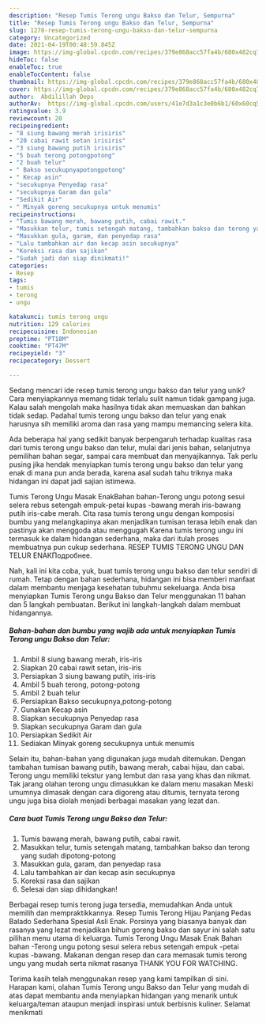 ```yaml
---
description: "Resep Tumis Terong ungu Bakso dan Telur, Sempurna"
title: "Resep Tumis Terong ungu Bakso dan Telur, Sempurna"
slug: 1278-resep-tumis-terong-ungu-bakso-dan-telur-sempurna
category: Uncategorized
date: 2021-04-19T00:48:59.845Z
image: https://img-global.cpcdn.com/recipes/379e868acc57fa4b/680x482cq70/tumis-terong-ungu-bakso-dan-telur-foto-resep-utama.jpg
hideToc: false
enableToc: true
enableTocContent: false
thumbnail: https://img-global.cpcdn.com/recipes/379e868acc57fa4b/680x482cq70/tumis-terong-ungu-bakso-dan-telur-foto-resep-utama.jpg
cover: https://img-global.cpcdn.com/recipes/379e868acc57fa4b/680x482cq70/tumis-terong-ungu-bakso-dan-telur-foto-resep-utama.jpg
author:  Abdilillah Deps
authorAv:  https://img-global.cpcdn.com/users/41e7d3a1c3e0b6b1/60x60cq50/avatar.jpg
ratingvalue: 3.9
reviewcount: 20
recipeingredient:
- "8 siung bawang merah irisiris"
- "20 cabai rawit setan irisiris"
- "3 siung bawang putih irisiris"
- "5 buah terong potongpotong"
- "2 buah telur"
- " Bakso secukupnyapotongpotong"
- " Kecap asin"
- "secukupnya Penyedap rasa"
- "secukupnya Garam dan gula"
- "Sedikit Air"
- " Minyak goreng secukupnya untuk menumis"
recipeinstructions:
- "Tumis bawang merah, bawang putih, cabai rawit."
- "Masukkan telur, tumis setengah matang, tambahkan bakso dan terong yang sudah dipotong-potong"
- "Masukkan gula, garam, dan penyedap rasa"
- "Lalu tambahkan air dan kecap asin secukupnya"
- "Koreksi rasa dan sajikan"
- "Sudah jadi dan siap dinikmati!"
categories:
- Resep
tags:
- tumis
- terong
- ungu

katakunci: tumis terong ungu 
nutrition: 129 calories
recipecuisine: Indonesian
preptime: "PT18M"
cooktime: "PT47M"
recipeyield: "3"
recipecategory: Dessert

---
```



Sedang mencari ide resep tumis terong ungu bakso dan telur yang unik? Cara menyiapkannya memang tidak terlalu sulit namun tidak gampang juga. Kalau salah mengolah maka hasilnya tidak akan memuaskan dan bahkan tidak sedap. Padahal tumis terong ungu bakso dan telur yang enak harusnya sih memiliki aroma dan rasa yang mampu memancing selera kita.


Ada beberapa hal yang sedikit banyak berpengaruh terhadap kualitas rasa dari tumis terong ungu bakso dan telur, mulai dari jenis bahan, selanjutnya pemilihan bahan segar, sampai cara membuat dan menyajikannya. Tak perlu pusing jika hendak menyiapkan tumis terong ungu bakso dan telur yang enak di mana pun anda berada, karena asal sudah tahu triknya maka hidangan ini dapat jadi sajian istimewa.

Tumis Terong Ungu Masak EnakBahan bahan-Terong ungu potong sesui selera rebus setengah empuk-petai kupas -bawang merah iris-bawang putih iris-cabe merah. Cita rasa tumis terong ungu dengan komposisi bumbu yang melangkapinya akan menjadikan tumisan terasa lebih enak dan pastinya akan menggoda atau menggugah Karena tumis terong ungu ini termasuk ke dalam hidangan sederhana, maka dari itulah proses membuatnya pun cukup sederhana. RESEP TUMIS TERONG UNGU DAN TELUR ENAKПодробнее.


Nah, kali ini kita coba, yuk, buat tumis terong ungu bakso dan telur sendiri di rumah. Tetap dengan bahan sederhana, hidangan ini bisa memberi manfaat dalam membantu menjaga kesehatan tubuhmu sekeluarga. Anda bisa menyiapkan Tumis Terong ungu Bakso dan Telur menggunakan 11 bahan dan 5 langkah pembuatan. Berikut ini langkah-langkah dalam membuat hidangannya.

<!--inarticleads1-->

##### Bahan-bahan dan bumbu yang wajib ada untuk menyiapkan Tumis Terong ungu Bakso dan Telur:

1. Ambil 8 siung bawang merah, iris-iris
1. Siapkan 20 cabai rawit setan, iris-iris
1. Persiapkan 3 siung bawang putih, iris-iris
1. Ambil 5 buah terong, potong-potong
1. Ambil 2 buah telur
1. Persiapkan  Bakso secukupnya,potong-potong
1. Gunakan  Kecap asin
1. Siapkan secukupnya Penyedap rasa
1. Siapkan secukupnya Garam dan gula
1. Persiapkan Sedikit Air
1. Sediakan  Minyak goreng secukupnya untuk menumis


Selain itu, bahan-bahan yang digunakan juga mudah ditemukan. Dengan tambahan tumisan bawang putih, bawang merah, cabai hijau, dan cabai. Terong ungu memiliki tekstur yang lembut dan rasa yang khas dan nikmat. Tak jarang olahan terong ungu dimasukkan ke dalam menu masakan Meski umumnya dimasak dengan cara digoreng atau ditumis, ternyata terong ungu juga bisa diolah menjadi berbagai masakan yang lezat dan. 

<!--inarticleads2-->

##### Cara buat Tumis Terong ungu Bakso dan Telur:

1. Tumis bawang merah, bawang putih, cabai rawit.
1. Masukkan telur, tumis setengah matang, tambahkan bakso dan terong yang sudah dipotong-potong
1. Masukkan gula, garam, dan penyedap rasa
1. Lalu tambahkan air dan kecap asin secukupnya
1. Koreksi rasa dan sajikan
1. Selesai dan siap dihidangkan!

Berbagai resep tumis terong juga tersedia, memudahkan Anda untuk memilih dan mempraktikkannya. Resep Tumis Terong Hijau Panjang Pedas Balado Sederhana Spesial Asli Enak. Porsinya yang biasanya banyak dan rasanya yang lezat menjadikan bihun goreng bakso dan sayur ini salah satu pilihan menu utama di keluarga. Tumis Terong Ungu Masak Enak Bahan bahan -Terong ungu potong sesui selera rebus setengah empuk -petai kupas -bawang. Makanan dengan resep dan cara memasak tumis terong ungu yang mudah serta nikmat rasanya THANK YOU FOR WATCHING. 

Terima kasih telah menggunakan resep yang kami tampilkan di sini. Harapan kami, olahan Tumis Terong ungu Bakso dan Telur yang mudah di atas dapat membantu anda menyiapkan hidangan yang menarik untuk keluarga/teman ataupun menjadi inspirasi untuk berbisnis kuliner. Selamat menikmati
